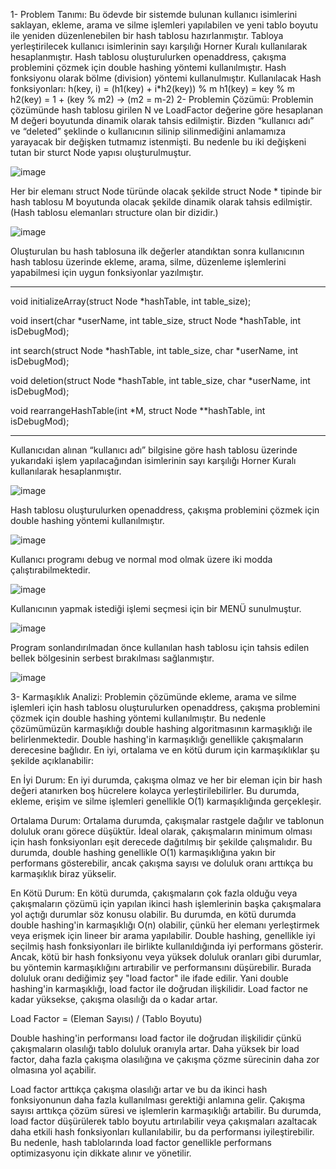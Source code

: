 1-	Problem Tanımı:
Bu ödevde bir sistemde bulunan kullanıcı isimlerini saklayan, ekleme, arama ve silme işlemleri yapılabilen ve yeni tablo boyutu ile yeniden düzenlenebilen bir hash tablosu hazırlanmıştır. 
Tabloya yerleştirilecek kullanıcı isimlerinin sayı karşılığı Horner Kuralı kullanılarak hesaplanmıştır. 
Hash tablosu oluşturulurken openaddress, çakışma problemini çözmek için double hashing yöntemi kullanılmıştır. Hash fonksiyonu olarak bölme (division) yöntemi kullanulmıştır. 
Kullanılacak Hash fonksiyonları:
h(key, i) = (h1(key) + i*h2(key)) % m
h1(key) = key % m
h2(key) = 1 + (key % m2)     	->    		(m2 = m-2) 
2-	Problemin Çözümü:
Problemin çözümünde hash tablosu girilen N ve LoadFactor değerine göre hesaplanan M değeri boyutunda dinamik olarak tahsis edilmiştir.
Bizden “kullanıcı adı” ve “deleted” şeklinde o kullanıcının silinip silinmediğini anlamamıza yarayacak bir değişken tutmamız istenmişti. Bu nedenle bu iki değişkeni tutan bir sturct Node yapısı oluşturulmuştur.

![image](https://github.com/Sevda-Karahan/Algorithm-Analysis/assets/116480291/033dd3d3-e94c-4f8c-b367-f486ebe3c3fb)

Her bir elemanı struct Node türünde olacak şekilde struct Node * tipinde bir hash tablosu M boyutunda olacak şekilde dinamik olarak tahsis edilmiştir.
(Hash tablosu elemanları structure olan bir dizidir.)

![image](https://github.com/Sevda-Karahan/Algorithm-Analysis/assets/116480291/88ceefdf-72dd-43d3-9af8-2039a736b3a9)

Oluşturulan bu hash tablosuna ilk değerler atandıktan sonra kullanıcının hash tablosu üzerinde ekleme, arama, silme, düzenleme işlemlerini yapabilmesi için uygun fonksiyonlar yazılmıştır.

--------------------------------------------------------------------------------------------
void initializeArray(struct Node *hashTable, int table_size);

void insert(char *userName, int table_size, struct Node *hashTable, int isDebugMod);

int search(struct Node *hashTable, int table_size, char *userName, int isDebugMod);

void deletion(struct Node *hashTable, int table_size, char *userName, int isDebugMod);

void rearrangeHashTable(int *M, struct Node **hashTable, int isDebugMod);

--------------------------------------------------------------------------------------------

Kullanıcıdan alınan “kullanıcı adı” bilgisine göre hash tablosu üzerinde yukarıdaki işlem yapılacağından isimlerinin sayı karşılığı Horner Kuralı kullanılarak hesaplanmıştır. 

![image](https://github.com/Sevda-Karahan/Algorithm-Analysis/assets/116480291/e8384f23-e82d-4255-96d4-86159ea9ab53)

Hash tablosu oluşturulurken openaddress, çakışma problemini çözmek için double hashing yöntemi kullanılmıştır.

![image](https://github.com/Sevda-Karahan/Algorithm-Analysis/assets/116480291/5a0a1f54-953c-4e81-abba-a5235b6529d9)

Kullanıcı programı debug ve normal mod olmak üzere iki modda çalıştırabilmektedir.

![image](https://github.com/Sevda-Karahan/Algorithm-Analysis/assets/116480291/ac00343a-60ab-4072-b6b3-9706bd3af33a)

Kullanıcının yapmak istediği işlemi seçmesi için bir MENÜ sunulmuştur.

![image](https://github.com/Sevda-Karahan/Algorithm-Analysis/assets/116480291/959a97e7-bbd4-4912-8bba-48eb10967aa2)

Program sonlandırılmadan önce kullanılan hash tablosu için tahsis edilen bellek bölgesinin serbest bırakılması sağlanmıştır.

![image](https://github.com/Sevda-Karahan/Algorithm-Analysis/assets/116480291/9cd3d913-693b-4143-9923-cebc10b444bb)

3-	Karmaşıklık Analizi:
Problemin çözümünde ekleme, arama ve silme işlemleri için hash tablosu oluşturulurken openaddress, çakışma problemini çözmek için double hashing yöntemi kullanılmıştır. Bu nedenle çözümümüzün karmaşıklığı double hashing algoritmasının karmaşıklığı ile belirlenmektedir.
Double hashing'in karmaşıklığı genellikle çakışmaların derecesine bağlıdır. En iyi, ortalama ve en kötü durum için karmaşıklıklar şu şekilde açıklanabilir:

En İyi Durum:
En iyi durumda, çakışma olmaz ve her bir eleman için bir hash değeri atanırken boş hücrelere kolayca yerleştirilebilirler. Bu durumda, ekleme, erişim ve silme işlemleri genellikle O(1) karmaşıklığında gerçekleşir.

Ortalama Durum:
Ortalama durumda, çakışmalar rastgele dağılır ve tablonun doluluk oranı görece düşüktür. İdeal olarak, çakışmaların minimum olması için hash fonksiyonları eşit derecede dağıtılmış bir şekilde çalışmalıdır. Bu durumda, double hashing genellikle O(1) karmaşıklığına yakın bir performans gösterebilir, ancak çakışma sayısı ve doluluk oranı arttıkça bu karmaşıklık biraz yükselir.

En Kötü Durum:
En kötü durumda, çakışmaların çok fazla olduğu veya çakışmaların çözümü için yapılan ikinci hash işlemlerinin başka çakışmalara yol açtığı durumlar söz konusu olabilir. Bu durumda, en kötü durumda double hashing'in karmaşıklığı O(n) olabilir, çünkü her elemanı yerleştirmek veya erişmek için lineer bir arama yapılabilir.
Double hashing, genellikle iyi seçilmiş hash fonksiyonları ile birlikte kullanıldığında iyi performans gösterir. Ancak, kötü bir hash fonksiyonu veya yüksek doluluk oranları gibi durumlar, bu yöntemin karmaşıklığını artırabilir ve performansını düşürebilir.
Burada doluluk oranı dediğimiz şey "load factor" ile ifade edilir. Yani double hashing'in karmaşıklığı, load factor ile doğrudan ilişkilidir. Load factor ne kadar yüksekse, çakışma olasılığı da o kadar artar.

Load Factor = (Eleman Sayısı) / (Tablo Boyutu)

Double hashing'in performansı load factor ile doğrudan ilişkilidir çünkü çakışmaların olasılığı tablo doluluk oranıyla artar. Daha yüksek bir load factor, daha fazla çakışma olasılığına ve çakışma çözme sürecinin daha zor olmasına yol açabilir.

Load factor arttıkça çakışma olasılığı artar ve bu da ikinci hash fonksiyonunun daha fazla kullanılması gerektiği anlamına gelir. Çakışma sayısı arttıkça çözüm süresi ve işlemlerin karmaşıklığı artabilir. Bu durumda, load factor düşürülerek tablo boyutu artırılabilir veya çakışmaları azaltacak daha etkili hash fonksiyonları kullanılabilir, bu da performansı iyileştirebilir. Bu nedenle, hash tablolarında load factor genellikle performans optimizasyonu için dikkate alınır ve yönetilir.
